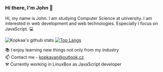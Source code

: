 ### Hi there, I'm John 👋
Hi, my name is John.  I am studying Computer Science at university. I am interested in web development and web technologies. Especially I focus on JavaScript. 💻


![Kopkaa's github stats](https://github-readme-stats.vercel.app/api?username=kopkaa&show_icons=true&theme=dracula)
[![Top Langs](https://github-readme-stats.vercel.app/api/top-langs/?username=kopkaa&show_icons=true&theme=dracula)](https://github.com/anuraghazra/github-readme-stats)

📚 I enjoy learning new things not only from my industry\
📫 Contact me -  kopkayan@outlook.cz\
⚒ Currently working in LinuxBox as JavaScript developer

<!--
**kopkaa/kopkaa** is a ✨ _special_ ✨ repository because its `README.md` (this file) appears on your GitHub profile.

Here are some ideas to get you started:

- 🔭 I’m currently working on ...
- 🌱 I’m currently learning ...
- 👯 I’m looking to collaborate on ...
- 🤔 I’m looking for help with ...
- 💬 Ask me about ...
- 📫 How to reach me: ...
- 😄 Pronouns: ...
- ⚡ Fun fact: ...
-->

